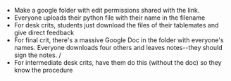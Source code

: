 - Make a google folder with edit permissions shared with the link.
- Everyone uploads their python file with their name in the filename
- For desk crits, students just download the files of their tablemates and give direct feedback
- For final crit, there's a massive Google Doc in the folder with everyone's names. Everyone downloads four others and leaves notes--they should sign the notes.
/
- For intermediate desk crits, have them do this (without the doc) so they know the procedure
